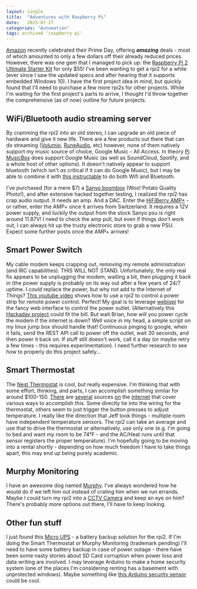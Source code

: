 ```yaml
---
layout: single
title:  "Adventures with Raspberry Pi"
date:   2015-07-27
categories: "Automation"
tags: archived 'raspberry pi'
---
```

[Amazon][1] recently celebrated their Prime Day, offering **_amazing_** deals - most of which amounted to only a few dollars off their already reduced prices. However, there was one gem that I managed to pick up: the [Raspberry Pi 2 Ultimate Starter Kit][2] for only $55! I've been wanting to get a rpi2 for a while (ever since I saw the updated specs and after hearing that it supports embedded Windows 10). I have the first project idea in mind, but quickly found that I'll need to purchase a few more rpi2s for other projects. While I'm waiting for the first project's parts to arrive, I thought I'd throw together the comprehensive (as of now) outline for future projects.

## WiFi/Bluetooth audio streaming server

By cramming the rpi2 into an old stereo, I can upgrade an old piece of hardware and give it new life. There are a few products out there that can do streaming ([Volumio][3], [RuneAudio][4], etc) however, none of them natively support my music source of choice, Google Music - All Access. In theory [Pi MusicBox][5] does support Google Music (as well as SoundCloud, Spotify, and a whole host of other options). It doesn't natively appear to support bluetooth (which isn't _as_ critical if it can do Google Music), but I may be able to combine it with [this instructable][6] to do both Wifi and Bluetooth.

I've purchased (for a mere $7) a [Sanyo boombox][7] (Woo! Potato Quality Photo!), and after extensive hacked together testing, I realized the rpi2 has crap audio output. It needs an amp. And a DAC. Enter the [HiFiBerry AMP+][8] \- or rather, enter the AMP+ once it arrives from Switzerland. It requires a 12V power supply, and luckily the output from the stock Sanyo psu is right around 11.87V! I need to check the amp pull, but even if things don't work out, I can always hit up the trusty electronic store to grab a new PSU. Expect some further posts once the AMP+ arrives!

## Smart Power Switch

My cable modem keeps crapping out, removing my remote administration (and IRC capabilities). THIS WILL NOT STAND. Unfortunately, the only real fix appears to be unplugging the modem, waiting a bit, then plugging it back in (the power supply is probably on its way out after a few years of 24/7 uptime. I _could_ replace the power, but why not add to the Internet of Things? [This youtube video][9] shows how to use a rpi2 to control a power strip for remote power control. Perfect! My goal is to leverage [webiopi][10] for the fancy web interface to control the power outlet. (Alternatively this [Hackaday project][11] could fit the bill. But wait Brian, how will you power cycle the modem if the internet is down? Well voice in my head, a simple script on my linux jump box should handle that! Continuous pinging to google, when it fails, send the REST API call to power off the outlet, wait 30 seconds, and then power it back on. If stuff still doesn't work, call it a day (or maybe retry a few times - this requires experimentation). I need further research to see how to properly do this project safely...

## Smart Thermostat

The [Nest Thermostat][12] is cool, but really expensive. I'm thinking that with some effort, thinking, and parts, I can accomplish something similar for around $100-150. [There][13] are [several][14] sources [on][15] the [internet][16] that cover various ways to accomplish this. Some directly tie into the wiring for the thermostat, others seem to just trigger the button presses to adjust temperature. I really like the direction that Jeff took things - multiple room have independent temperature sensors. The rpi2 can take an average and use that to drive the thermostat or alternatively, use only one (e.g. I'm going to bed and want my room to be 74°F - and the AC/Heat runs until that sensor registers the proper temperature). I'm hopefully going to be moving into a rental shortly - depending on how much freedom I have to take things apart, this may end up being purely academic.

## Murphy Monitoring

I have an awesome dog named [Murphy][17]. I've always wondered how he would do if we left him out instead of crating him when we run errands. Maybe I could turn my rpi2 into a [CCTV Camera][18] and keep an eye on him? There's probably more options out there, I'll have to keep looking.

## Other fun stuff

I just found this [Micro UPS][19] - a battery backup solution for the rpi2. If I'm doing the Smart Thermostat or Murphy Monitoring (trademark pending) I'll need to have some battery backup in case of power outage - there have been some nasty stories about SD Card corruption when power loss and data writing are involved. I may leverage Arduino to make a home security system (one of the places I'm considering renting has a basement with unprotected windows). Maybe something like [this Arduino security sensor][20] could be cool.

[1]: http://smile.amazon.com
[2]: http://smile.amazon.com/Raspberry-components--Raspberry-Guide--Edimax-Adapter--8GB-Adapter--Case--Power/dp/B00PWYK2V6/
[3]: https://volumio.org/
[4]: http://www.runeaudio.com/
[5]: http://www.pimusicbox.com/
[6]: http://www.instructables.com/id/Turn-your-Raspberry-Pi-into-a-Portable-Bluetooth-A/
[7]: http://i.imgur.com/tSgN2mp.jpg
[8]: https://www.hifiberry.com/ampplus/
[9]: https://www.youtube.com/watch?v=8cPK8lh6oLI
[10]: http://webiopi.trouch.com/
[11]: http://hackaday.com/2015/02/11/wifi-controlled-power-outlets-with-raspberry-pi/
[12]: http://smile.amazon.com/Nest-Learning-Thermostat-2nd-Generation/dp/B009GDHYPQ
[13]: http://imgur.com/gallery/YxElS
[14]: https://www.raspberrypi.org/forums/viewtopic.php?f=37&t=95682
[15]: https://lifehacker.com/build-a-web-connected-thermostat-with-a-raspberry-pi-an-1670379446
[16]: http://wyattwinters.com/rubustat-the-raspberry-pi-thermostat.html
[17]: https://i.imgur.com/VmLYaQS.png
[18]: http://www.averagemanvsraspberrypi.com/2014/09/turn-raspberry-pi-into-cctv-security.html
[19]: http://www.piups.net/
[20]: http://www.freetronics.com.au/products/security-sensor-shield
